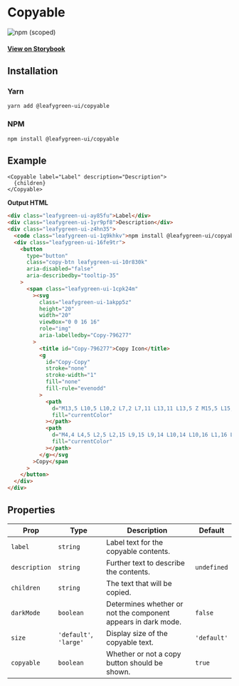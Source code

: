 # Copyable

![npm (scoped)](https://img.shields.io/npm/v/@leafygreen-ui/copyable.svg)

#### [View on Storybook](https://mongodb.github.io/leafygreen-ui/?path=/story/copyable--default)

## Installation

### Yarn

```shell
yarn add @leafygreen-ui/copyable
```

### NPM

```shell
npm install @leafygreen-ui/copyable
```

## Example

```tsx
<Copyable label="Label" description="Description">
  {children}
</Copyable>
```

**Output HTML**

```html
<div class="leafygreen-ui-ay85fu">Label</div>
<div class="leafygreen-ui-1yr9pf8">Description</div>
<div class="leafygreen-ui-z4hn35">
  <code class="leafygreen-ui-1q9khkv">npm install @leafygreen-ui/copyable</code>
  <div class="leafygreen-ui-16fe9tr">
    <button
      type="button"
      class="copy-btn leafygreen-ui-10r830k"
      aria-disabled="false"
      aria-describedby="tooltip-35"
    >
      <span class="leafygreen-ui-1cpk24m"
        ><svg
          class="leafygreen-ui-1akpp5z"
          height="20"
          width="20"
          viewBox="0 0 16 16"
          role="img"
          aria-labelledby="Copy-796277"
        >
          <title id="Copy-796277">Copy Icon</title>
          <g
            id="Copy-Copy"
            stroke="none"
            stroke-width="1"
            fill="none"
            fill-rule="evenodd"
          >
            <path
              d="M13,5 L10,5 L10,2 L7,2 L7,11 L13,11 L13,5 Z M15,5 L15,13 L5,13 L5,0 L10,0 L15,5 Z"
              fill="currentColor"
            ></path>
            <path
              d="M4,4 L4,5 L2,5 L2,15 L9,15 L9,14 L10,14 L10,16 L1,16 L1,4 L4,4 Z"
              fill="currentColor"
            ></path>
          </g></svg
        >Copy</span
      >
    </button>
  </div>
</div>
```

## Properties

| Prop          | Type                   | Description                                                   | Default     |
| ------------- | ---------------------- | ------------------------------------------------------------- | ----------- |
| `label`       | `string`               | Label text for the copyable contents.                         |             |
| `description` | `string`               | Further text to describe the contents.                        | `undefined` |
| `children`    | `string`               | The text that will be copied.                                 |             |
| `darkMode`    | `boolean`              | Determines whether or not the component appears in dark mode. | `false`     |
| `size`        | `'default'`, `'large'` | Display size of the copyable text.                            | `'default'` |
| `copyable`    | `boolean`              | Whether or not a copy button should be shown.                 | `true`      |
